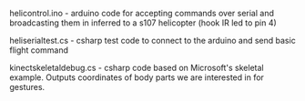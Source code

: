 helicontrol.ino - arduino code for accepting commands over serial and broadcasting them in inferred to a s107 helicopter (hook IR led to pin 4)

heliserialtest.cs - csharp test code to connect to the arduino and send basic flight command

kinectskeletaldebug.cs - csharp code based on Microsoft's skeletal example. Outputs coordinates of body parts we are interested in for gestures.